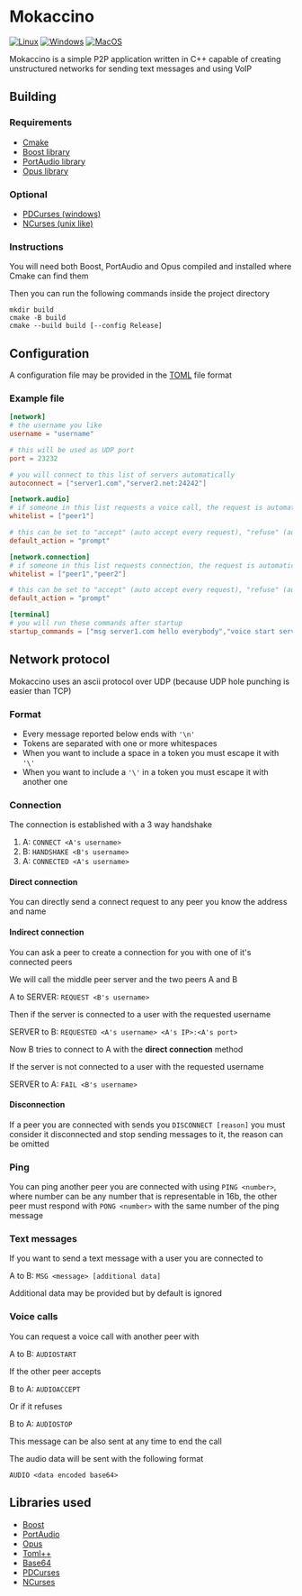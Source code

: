 # Mokaccino

[![Linux](https://github.com/Etto48/MokaccinoCPP/actions/workflows/linux-cmake.yml/badge.svg)](https://github.com/Etto48/MokaccinoCPP/actions/workflows/linux-cmake.yml)
[![Windows](https://github.com/Etto48/MokaccinoCPP/actions/workflows/windows-cmake.yml/badge.svg)](https://github.com/Etto48/MokaccinoCPP/actions/workflows/windows-cmake.yml)
[![MacOS](https://github.com/Etto48/MokaccinoCPP/actions/workflows/macos-cmake.yml/badge.svg)](https://github.com/Etto48/MokaccinoCPP/actions/workflows/macos-cmake.yml)

Mokaccino is a simple P2P application written in C++ capable of creating unstructured networks for sending text messages and using VoIP

## Building

### Requirements

- [Cmake](https://cmake.org/)
- [Boost library](https://www.boost.org/)
- [PortAudio library](http://portaudio.com/)
- [Opus library](https://www.opus-codec.org/)

### Optional
- [PDCurses (windows)](https://pdcurses.org/)
- [NCurses (unix like)](https://invisible-island.net/ncurses/)

### Instructions

You will need both Boost, PortAudio and Opus compiled and installed where Cmake can find them

Then you can run the following commands inside the project directory

```shell
mkdir build
cmake -B build
cmake --build build [--config Release]
```

## Configuration

A configuration file may be provided in the [TOML](https://toml.io) file format

### Example file

```TOML
[network]
# the username you like
username = "username" 

# this will be used as UDP port
port = 23232 

# you will connect to this list of servers automatically
autoconnect = ["server1.com","server2.net:24242"]

[network.audio]
# if someone in this list requests a voice call, the request is automatically accepted
whitelist = ["peer1"]

# this can be set to "accept" (auto accept every request), "refuse" (auto refuse every not whitelisted connection), "prompt" same as not defined
default_action = "prompt"

[network.connection]
# if someone in this list requests connection, the request is automatically accepted
whitelist = ["peer1","peer2"]

# this can be set to "accept" (auto accept every request), "refuse" (auto refuse every not whitelisted connection), "prompt" same as not defined
default_action = "prompt"

[terminal]
# you will run these commands after startup
startup_commands = ["msg server1.com hello everybody","voice start server2.net"]
```

## Network protocol

Mokaccino uses an ascii protocol over UDP (because UDP hole punching is easier than TCP)

### Format

- Every message reported below ends with `'\n'`
- Tokens are separated with one or more whitespaces
- When you want to include a space in a token you must escape it with `'\'`
- When you want to include a `'\'` in a token you must escape it with another one

### Connection

The connection is established with a 3 way handshake

1) A: `CONNECT <A's username>`
2) B: `HANDSHAKE <B's username>`
3) A: `CONNECTED <A's username>`

#### Direct connection

You can directly send a connect request to any peer you know the address and name

#### Indirect connection

You can ask a peer to create a connection for you with one of it's connected peers

We will call the middle peer server and the two peers A and B

A to SERVER: `REQUEST <B's username>`

Then if the server is connected to a user with the requested username

SERVER to B: `REQUESTED <A's username> <A's IP>:<A's port>`

Now B tries to connect to A with the **direct connection** method

If the server is not connected to a user with the requested username

SERVER to A: `FAIL <B's username>`

#### Disconnection

If a peer you are connected with sends you `DISCONNECT [reason]` you must consider it disconnected and stop sending messages to it, the reason can be omitted

### Ping

You can ping another peer you are connected with using `PING <number>`, where number can be any number that is representable in 16b, the other peer must respond with `PONG <number>` with the same number of the ping message

### Text messages

If you want to send a text message with a user you are connected to

A to B: `MSG <message> [additional data]`

Additional data may be provided but by default is ignored

### Voice calls

You can request a voice call with another peer with

A to B: `AUDIOSTART`

If the other peer accepts

B to A: `AUDIOACCEPT`

Or if it refuses

B to A: `AUDIOSTOP`

This message can be also sent at any time to end the call

The audio data will be sent with the following format

`AUDIO <data encoded base64>`

## Libraries used

- [Boost](https://www.boost.org/)
- [PortAudio](http://portaudio.com/)
- [Opus](https://www.opus-codec.org/)
- [Toml++](https://github.com/marzer/tomlplusplus)
- [Base64](https://github.com/joedf/base64.c)
- [PDCurses](https://pdcurses.org/)
- [NCurses](https://invisible-island.net/ncurses/)
